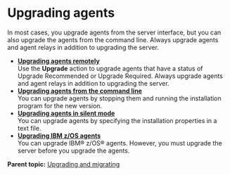 # Upgrading agents

In most cases, you upgrade agents from the server interface, but you can also upgrade the agents from the command line. Always upgrade agents and agent relays in addition to upgrading the server.

-   **[Upgrading agents remotely](../../com.udeploy.install.doc/topics/upgrade_agent_remote.md)**  
Use the **Upgrade** action to upgrade agents that have a status of Upgrade Recommended or Upgrade Required. Always upgrade agents and agent relays in addition to upgrading the server.
-   **[Upgrading agents from the command line](../../com.udeploy.install.doc/topics/upgrade_agent_cli.md)**  
You can upgrade agents by stopping them and running the installation program for the new version.
-   **[Upgrading agents in silent mode](../../com.udeploy.install.doc/topics/upgrade_agent_silent.md)**  
You can upgrade agents by specifying the installation properties in a text file.
-   **[Upgrading IBM z/OS agents](../../com.udeploy.install.doc/topics/upgrade_zOS_agents.md)**  
You can upgrade IBM® z/OS® agents. However, you must upgrade the server before you upgrade the agents.

**Parent topic:** [Upgrading and migrating](../../com.udeploy.doc/topics/c_node_upgrading.md)

